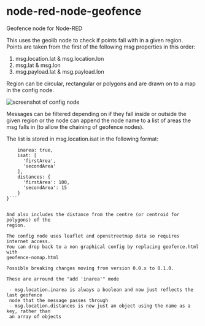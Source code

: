 node-red-node-geofence
======================

Geofence node for Node-RED

This uses the geolib node to check if points fall with in a given region. Points are 
taken from the first of the following msg properties in this order:

 1. msg.location.lat & msg.location.lon
 2. msg.lat & msg.lon
 3. msg.payload.lat & msg.payload.lon

Region can be circular, rectangular or polygons and are drawn on to a map in the 
config node.

![screenshot of config node](https://raw.githubusercontent.com/hardillb/node-red-node-geofence/master/screenshot.png)

Messages can be filtered depending on if they fall inside or outside the given region
or the node can append the node name to a list of areas the msg falls in (to allow the
chaining of geofence nodes).

The list is stored in msg.location.isat in the following format:

```msg.location: {
    inarea: true,
    isat: [
      'firstArea',
      'secondArea'
    ],
    distances: {
      'firstArea': 100,
      'secondArea': 15
    }
}```


And also includes the distance from the centre (or centroid for polygons) of the
region. 

The config node uses leaflet and openstreetmap data so requires internet access. 
You can drop back to a non graphical config by replacing geofence.html with 
geofence-nomap.html

Possible breaking changes moving from version 0.0.x to 0.1.0.

These are arround the "add 'inarea'" mode

 - msg.location.inarea is always a boolean and now just reflects the last geofence 
 node that the message passes through
 - msg.location.distances is now just an object using the name as a key, rather than 
 an array of objects